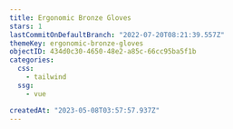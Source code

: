 ```yaml
---
title: Ergonomic Bronze Gloves
stars: 1
lastCommitOnDefaultBranch: "2022-07-20T08:21:39.557Z"
themeKey: ergonomic-bronze-gloves
objectID: 434d0c30-4650-48e2-a85c-66cc95ba5f1b
categories:
  css:
    - tailwind
  ssg:
    - vue

createdAt: "2023-05-08T03:57:57.937Z"
---
```

